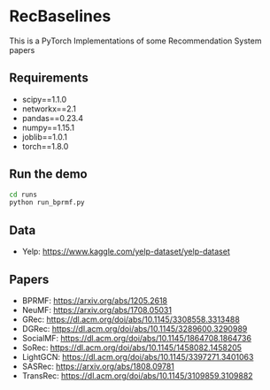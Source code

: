# RecBaselines
This is a PyTorch Implementations of some Recommendation System papers

## Requirements
* scipy==1.1.0
* networkx==2.1
* pandas==0.23.4
* numpy==1.15.1
* joblib==1.0.1
* torch==1.8.0

## Run the demo
```bash
cd runs
python run_bprmf.py
```

## Data
* Yelp: https://www.kaggle.com/yelp-dataset/yelp-dataset

## Papers
* BPRMF: https://arxiv.org/abs/1205.2618
* NeuMF: https://arxiv.org/abs/1708.05031
* GRec: https://dl.acm.org/doi/abs/10.1145/3308558.3313488
* DGRec: https://dl.acm.org/doi/abs/10.1145/3289600.3290989
* SocialMF: https://dl.acm.org/doi/abs/10.1145/1864708.1864736
* SoRec: https://dl.acm.org/doi/abs/10.1145/1458082.1458205
* LightGCN: https://dl.acm.org/doi/abs/10.1145/3397271.3401063
* SASRec: https://arxiv.org/abs/1808.09781
* TransRec: https://dl.acm.org/doi/abs/10.1145/3109859.3109882


